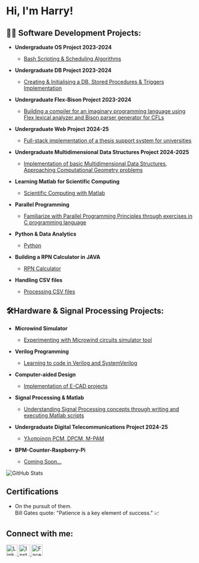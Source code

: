 <h1>Hi, I'm Harry! </h1>

<h2>👨‍💻 Software Development Projects:</h2>

- <b>Undergraduate OS Project 2023-2024</b>
  - [Bash Scripting & Scheduling Algorithms](https://github.com/VARANE2003/Bash_Scripting)

- <b>Undergraduate DB Project 2023-2024</b>
  - [Creating & Initialising a DB, Stored Procedures & Triggers Implementation](https://github.com/VARANE2003/DATABASES-PROJECT-2023-24)
 
- <b>Undergraduate Flex-Bison Project 2023-2024</b>
  - [Building a compiler for an imaginary programming language using Flex lexical analyzer and Bison parser generator for CFLs](https://github.com/VARANE2003/Flex-Bison-Project-2024)

- <b>Undergraduate Web Project 2024-25</b>
  - [Full-stack implementation of a thesis support system for universities](https://github.com/VARANE2003/Web-Project-2024)
 
- <b>Undergraduate Multidimensional Data Structures Project 2024-2025</b>
  - [Implementation of basic Multidimensional Data Structures, Approaching Computational Geometry problems](https://github.com/VARANE2003/Multidimensional-Data-Structures)

- <b>Learning Matlab for Scientific Computing</b>
  - [Scientific Computing with Matlab](https://github.com/VARANE2003/Scientific-Computing)

- <b>Parallel Programming</b>
  - [Familiarize with Parallel Programming Principles through exercises in C programming language](https://github.com/VARANE2003/Parallel-Processing)

- <b>Python & Data Analytics</b>
  - [Python](https://github.com/VARANE2003/Python)
  
- <b>Building a RPN Calculator in JAVA</b>
  - [RPN Calculator](https://github.com/VARANE2003/RPN-Calculator)

- <b>Handling CSV files</b>
  - [Processing CSV files](https://github.com/VARANE2003/CSV-PROCESSING)
  
  
<h2>🛠️Hardware & Signal Processing Projects:</h2>

- <b>Microwind Simulator</b>
  - [Experimenting with Microwind circuits simulator tool](https://github.com/VARANE2003/Microwind-Circuits-Simulations)

- <b>Verilog Programming</b>
  - [Learning to code in Verilog and SystemVerilog](https://github.com/VARANE2003/Verilog-Programming)
 
- <b>Computer-aided Design</b>
  - [Implementation of E-CAD projects](https://github.com/harryanst/E-CAD)
 
- <b>Signal Processing & Matlab</b>
  - [Understanding Signal Processing concepts through writing and executing Matlab scripts](https://github.com/VARANE2003/Signal-Processing-Matlab)
 
- <b>Undergraduate Digital Telecommunications Project 2024-25</b>
  - [Υλοποίηση PCM, DPCM, M-PAM](https://github.com/harryanst/Digital-Telecommunications-Project-24-25)
  
- <b> BPM-Counter-Raspberry-Pi</b>
  - [Coming Soon...](https://github.com/VARANE2003/BPM-Counter-Raspberry-Pi)
  





![GitHub Stats](https://github-readme-stats.vercel.app/api?username=harry_anst&show_icons=true&theme=dark)





 
 <h2>  Certifications</h2>

 - On the pursuit of them.
   <br>Bill Gates quote: "Patience is a key element of success." 📈


<h2>Connect with me:</h2>
<p>
  <a href="https://www.linkedin.com/in/harry-anastasiou">
    <img src="https://upload.wikimedia.org/wikipedia/commons/c/ca/LinkedIn_logo_initials.png" alt="LinkedIn" style="width: 30px; height: 30px;">
  </a>
  <a href="https://www.instagram.com/harry_anst">
    <img src="https://upload.wikimedia.org/wikipedia/commons/a/a5/Instagram_icon.png" alt="Instagram" style="width: 30px; height: 30px;">
  </a>
  <a href="https://www.facebook.com/profile.php?id=100033056991161">
    <img src="https://upload.wikimedia.org/wikipedia/commons/5/51/Facebook_f_logo_%282019%29.svg" alt="Facebook" style="width: 30px; height: 30px;">
  </a>
</p>

